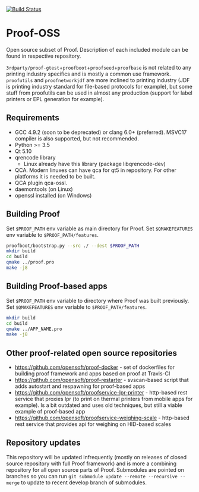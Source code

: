 [![Build Status](https://travis-ci.com/opensoft/proof-oss.svg?branch=master)](https://travis-ci.com/opensoft/proof-oss)
# Proof-OSS
Open source subset of Proof. Description of each included module can be found in respective repository.

`3rdparty/proof-gtest`+`proofboot`+`proofseed`+`proofbase` is not related to any printing industry specifics and is mostly a common use framework.
`proofutils` and `proofnetworkjdf` are more inclined to printing industry (JDF is printing industry standard for file-based protocols for example), but some stuff from proofutils can be used in almost any production (support for label printers or EPL generation for example).

## Requirements
 * GCC 4.9.2 (soon to be deprecated) or clang 6.0+ (preferred). MSVC17 compiler is also supported, but not recommended.
 * Python >= 3.5
 * Qt 5.10
 * qrencode library
    * Linux already have this library (package libqrencode-dev)
 * QCA. Modern linuxes can have qca for qt5 in repository. For other platforms it is needed to be built.
 * QCA plugin qca-ossl.
 * daemontools (on Linux)
 * openssl installed (on Windows)

## Building Proof
Set `$PROOF_PATH` env variable as main directory for Proof.
Set `$QMAKEFEATURES` env variable to `$PROOF_PATH/features`.
```bash
proofboot/bootstrap.py --src ./ --dest $PROOF_PATH
mkdir build
cd build
qmake ../proof.pro
make -j8
```

## Building Proof-based apps
Set `$PROOF_PATH` env variable to directory where Proof was built previously.
Set `$QMAKEFEATURES` env variable to `$PROOF_PATH/features`.
```bash
mkdir build
cd build
qmake ../APP_NAME.pro
make -j8
```

## Other proof-related open source repositories
 * https://github.com/opensoft/proof-docker - set of dockerfiles for building proof framework and apps based on proof at Travis-CI
 * https://github.com/opensoft/proof-restarter - svscan-based script that adds autostart and respawning for proof-based apps
 * https://github.com/opensoft/proofservice-lpr-printer - http-based rest service that proxies lpr (to print on thermal printers from mobile apps for example). Is a bit outdated and uses old techniques, but still a viable example of proof-based app
 * https://github.com/opensoft/proofservice-weighing-scale - http-based rest service that provides api for weighing on HID-based scales

## Repository updates
This repository will be updated infrequently (mostly on releases of closed source repository with full Proof framework) and is more a combining repository for all open source parts of Proof. Submodules are pointed on branches so you can run `git submodule update --remote --recursive --merge` to update to recent develop branch of submodules.
